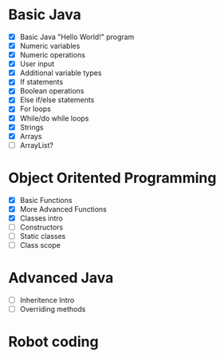 # Basic Java
- [x] Basic Java "Hello World!" program
- [x] Numeric variables
- [x] Numeric operations
- [x] User input
- [x] Additional variable types
- [x] If statements
- [x] Boolean operations
- [x] Else if/else statements
- [x] For loops
- [x] While/do while loops
- [x] Strings
- [x] Arrays
- [ ] ArrayList?

# Object Oritented Programming
- [x] Basic Functions
- [X] More Advanced Functions
- [X] Classes intro
- [ ] Constructors
- [ ] Static classes
- [ ] Class scope

# Advanced Java
- [ ] Inheritence Intro
- [ ] Overriding methods

# Robot coding
